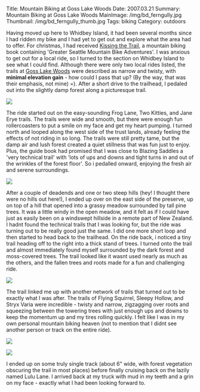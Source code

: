 Title: Mountain Biking at Goss Lake Woods
Date: 2007.03.21
Summary: Mountain Biking at Goss Lake Woods
MainImage: /img/bd_ferngully.jpg
Thumbnail: /img/bd_ferngully_thumb.jpg
Tags: biking
Category: outdoors

Having moved up here to Whidbey Island, it had been several months since I had ridden my bike and I had yet to get out and explore what the area had to offer. For christmas, I had received [Kissing the Trail][KissingTheTrail], a mountain biking book containing 'Greater Seattle Mountain Bike Adventures'. I was anxious to get out for a local ride, so I turned to the section on Whidbey Island to see what I could find. Although there were only two local rides listed, the trails at [Goss Lake Woods][GossLakeWoods] were described as narrow and twisty, with **minimal elevation gain** - how could I pass that up? (By the way, that was their emphasis, not mine) =). After a short drive to the trailhead, I pedaled out into the slightly damp forest along a picturesque trail.

<p><img src="/img/outdoors/glw_trailhead.jpg" class="smallimg" /></p>

The ride started out on the easy-sounding Frog Lane, Two Kitties, and Jane Erye trails. The trails were wide and smooth, but there were enough fun rollercoasters to put a smile on my face and get my heart pumping. I turned north and looped along the west side of the trust lands, already feeling the effects of not riding in so long. The trails were still pretty tame, but the damp air and lush forest created a quiet stillness that was fun just to enjoy. Plus, the guide book had promised that I was close to Blazing Saddles a 'very technical trail' with 'lots of ups and downs and tight turns in and out of the wrinkles of the forest floor'. So i pedalled onward, enjoying the fresh air and serene surroundings.

<p><img src="/img/outdoors/glw_fallen.jpg" class="smallimg" /></p>

After a couple of deadends and one or two steep hills (hey! I thought there were no hills out here!), I ended up over on the east side of the preserve, up on top of a hill that opened into a grassy meadow surrounded by tall pine trees. It was a little windy in the open meadow, and it felt as if I could have just as easily been on a windswept hillside in a remote part of New Zealand. I hadnt found the technical trails that I was looking for, but the ride was turning out to be really good just the same. I did one more short loop and then started to head back to the trailhead. On the ride back, i noticed a tiny trail heading off to the right into a thick stand of trees. I turned onto the trail and almost immediately found myself surrounded by the dark forest and moss-covered trees. The trail looked like it wasnt used nearly as much as the others, and the fallen trees and roots made for a fun and challenging ride.

<p><img src="/img/outdoors/glw_logs.jpg" class="smallimg" /></p>

The trail linked me up with another network of trails that turned out to be exactly what I was after. The trails of Flying Squirrel, Sleepy Hollow, and Stryx Varia were incredible - twisty and narrow, zigzagging over roots and squeezing between the towering trees with just enough ups and downs to keep the momentum up and my tires rolling quickly. I felt like I was in my own personal mountain biking heaven (not to mention that I didnt see another person or track on the entire ride).

<p><img src="/img/outdoors/glw_flyingsquirrel.jpg" class="smallimg" /></p>

<p><img src="/img/outdoors/glw_ladder.jpg" class="smallimg" /></p>

I ended up on some truly single track (about 6" wide, with forest vegetation obscuring the trail in most places) before finally cruising back on the lazily named Lulu Lane. I arrived back at my truck with mud in my teeth and a grin on my face - exactly what I had been looking forward to.

[KissingTheTrail]: http://www.amazon.com/Kissing-Trail-Greater-Mountain-Adventures/dp/1881583090/ref=pd_bbs_sr_1/104-0840380-3377562?ie=UTF8&amp;s=books&amp;qid=1174521156&amp;sr=8-1
[GossLakeWoods]: http://gosslakewoods.org
